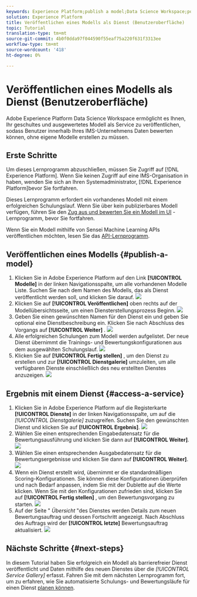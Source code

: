 ```yaml
---
keywords: Experience Platform;publish a model;Data Science Workspace;popular topics
solution: Experience Platform
title: Veröffentlichen eines Modells als Dienst (Benutzeroberfläche)
topic: Tutorial
translation-type: tm+mt
source-git-commit: 4b0f0dda97f044590f55eaf75a220f631f3313ee
workflow-type: tm+mt
source-wordcount: '418'
ht-degree: 0%

---
```



# Veröffentlichen eines Modells als Dienst (Benutzeroberfläche)

Adobe Experience Platform Data Science Workspace ermöglicht es Ihnen, Ihr geschultes und ausgewertetes Modell als Service zu veröffentlichen, sodass Benutzer innerhalb Ihres IMS-Unternehmens Daten bewerten können, ohne eigene Modelle erstellen zu müssen.

## Erste Schritte

Um dieses Lernprogramm abzuschließen, müssen Sie Zugriff auf [!DNL Experience Platform]. Wenn Sie keinen Zugriff auf eine IMS-Organisation in haben, wenden Sie sich an Ihren Systemadministrator, [!DNL Experience Platform]bevor Sie fortfahren.

Dieses Lernprogramm erfordert ein vorhandenes Modell mit einem erfolgreichen Schulungslauf. Wenn Sie über kein publizierbares Modell verfügen, führen Sie den [Zug aus und bewerten Sie ein Modell im UI](./train-evaluate-model-ui.md) -Lernprogramm, bevor Sie fortfahren.

Wenn Sie ein Modell mithilfe von Sensei Machine Learning APIs veröffentlichen möchten, lesen Sie das [API-Lernprogramm](./publish-model-service-api.md).

## Veröffentlichen eines Modells {#publish-a-model}

1. Klicken Sie in Adobe Experience Platform auf den Link **[!UICONTROL Modelle]** in der linken Navigationsspalte, um alle vorhandenen Modelle Liste. Suchen Sie nach dem Namen des Modells, das als Dienst veröffentlicht werden soll, und klicken Sie darauf.
   ![](../images/models-recipes/publish-model/1_browse_model.png)
2. Klicken Sie auf **[!UICONTROL Veröffentlichen]** oben rechts auf der Modellübersichtsseite, um einen Diensterstellungsprozess Beginn.
   ![](../images/models-recipes/publish-model/2_view_training_runs.png)
3. Geben Sie einen gewünschten Namen für den Dienst ein und geben Sie optional eine Dienstbeschreibung ein. Klicken Sie nach Abschluss des Vorgangs auf **[!UICONTROL Weiter]** .
   ![](../images/models-recipes/publish-model/3_configure_service.png)
4. Alle erfolgreichen Schulungen zum Modell werden aufgelistet. Der neue Dienst übernimmt die Trainings- und Bewertungskonfigurationen aus dem ausgewählten Schulungslauf.
   ![](../images/models-recipes/publish-model/4_select_training_run.png)
5. Klicken Sie auf **[!UICONTROL Fertig stellen]** , um den Dienst zu erstellen und zur **[!UICONTROL Dienstgalerie]** umzuleiten, um alle verfügbaren Dienste einschließlich des neu erstellten Dienstes anzuzeigen.
   ![](../images/models-recipes/publish-model/service_gallery.png)

## Ergebnis mit einem Dienst {#access-a-service}

1. Klicken Sie in Adobe Experience Platform auf die Registerkarte **[!UICONTROL Dienste]** in der linken Navigationsspalte, um auf die *[!UICONTROL Dienstgalerie]* zuzugreifen. Suchen Sie den gewünschten Dienst und klicken Sie auf **[!UICONTROL Ergebnis]**.
   ![](../images/models-recipes/publish-model/click_to_score.png)
2. Wählen Sie einen entsprechenden Eingabedatensatz für die Bewertungsausführung und klicken Sie dann auf **[!UICONTROL Weiter]**.
   ![](../images/models-recipes/publish-model/6_scoring_input.png)
3. Wählen Sie einen entsprechenden Ausgabedatensatz für die Bewertungsergebnisse und klicken Sie dann auf **[!UICONTROL Weiter]**.
   ![](../images/models-recipes/publish-model/7_scoring_output.png)
4. Wenn ein Dienst erstellt wird, übernimmt er die standardmäßigen Scoring-Konfigurationen. Sie können diese Konfigurationen überprüfen und nach Bedarf anpassen, indem Sie mit der Dublette auf die Werte klicken. Wenn Sie mit den Konfigurationen zufrieden sind, klicken Sie auf **[!UICONTROL Fertig stellen]** , um den Bewertungsvorgang zu starten.
   ![](../images/models-recipes/publish-model/8_scoring_configure.png)
5. Auf der Seite &quot; *Übersicht* &quot;des Dienstes werden Details zum neuen Bewertungsauftrag und dessen Fortschritt angezeigt. Nach Abschluss des Auftrags wird der **[!UICONTROL letzte]** Bewertungsauftrag aktualisiert.
   ![](../images/models-recipes/publish-model/score_pending.png)

## Nächste Schritte {#next-steps}

In diesem Tutorial haben Sie erfolgreich ein Modell als barrierefreier Dienst veröffentlicht und Daten mithilfe des neuen Dienstes über die *[!UICONTROL Service Gallery]* erfasst. Fahren Sie mit dem nächsten Lernprogramm fort, um zu erfahren, wie Sie automatisierte Schulungs- und Bewertungsläufe für einen Dienst [planen können](./schedule-models-ui.md).
